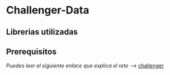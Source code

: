 # Challenger-Data
## Librerias utilizadas
## Prerequisitos
*Puedes leer el siguiente enlace que explica el reto -->*
[challenger](requerimientos.md)
